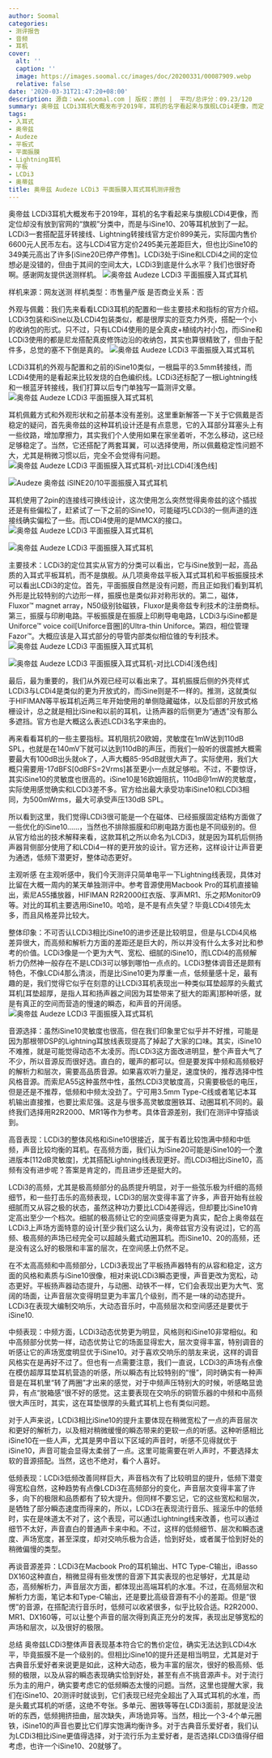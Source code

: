 ```yaml
---
author: Soomal
categories:
- 测评报告
- 音频
- 耳机
cover:
  alt: ''
  caption: ''
  image: https://images.soomal.cc/images/doc/20200331/00087909.webp
  relative: false
date: '2020-03-31T21:47:20+08:00'
description: 源自：www.soomal.com | 版权：原创 |  平均/总评分：09.23/120
summary: 奥帝兹 LCDi3耳机大概发布于2019年，耳机的名字看起来与旗舰LCDi4更像，而定位却没有放到官网的“旗舰”分类中。LCDi3处于iSine和LCDi4之间的定位想必是没错的，但由于其间的空间太大，LCDi3到底是什么水平？
tags:
- 入耳式
- 奥帝兹
- Audeze
- 平板式
- 平面振膜
- Lightning耳机
- 平板
- LCDi3
- 奥蒂兹
title: 奥帝兹 Audeze LCDi3 平面振膜入耳式耳机测评报告
---
```


奥帝兹 LCDi3耳机大概发布于2019年，耳机的名字看起来与旗舰LCDi4更像，而定位却没有放到官网的“旗舰”分类中，而是与iSine10、20等耳机放到了一起。LCDi3一套搭配蓝牙转接线、Lightning转接线官方定价899美元，实际国内售价6600元人民币左右。这与LCDi4官方定价2495美元差距巨大，但也比iSine10的349美元高出了许多[iSine20已停产停售]。LCDi3处于iSine和LCDi4之间的定位想必是没错的，但由于其间的空间太大，LCDi3到底是什么水平？我们也很好奇啊。感谢网友提供送测样机。
![奥帝兹 Audeze LCDi3 平面振膜入耳式耳机](https://images.soomal.cc/images/doc/20200321/00087621.webp)





样机来源：网友送测
样机类型：市售量产版
是否商业关系：否

外观与佩戴：我们先来看看LCDi3耳机的配置和一些主要技术和指标的官方介绍。LCDi3包装和iSine以及LCDi4包装类似，都是很厚实的亚克力外壳，搭配一个小的收纳包的形式。只不过，只有LCDi4使用的是全真皮+植绒内衬小包，而iSine和LCDi3使用的都是尼龙搭配真皮修饰边沿的收纳包，其实也算很精致了，但由于配件多，总觉的塞不下倒是真的。
![奥帝兹 Audeze LCDi3 平面振膜入耳式耳机](https://images.soomal.cc/images/doc/20200321/00087618.webp)




LCDi3耳机的外观与配置和之前的iSine10类似，一根扁平的3.5mm转接线，而LCDi4使用的是看起来比较发烧的白色编织线。LCDi3还标配了一根Lightning线和一根蓝牙转接线，我们打算以后专门单独写一篇测评文章。
![奥帝兹 Audeze LCDi3 平面振膜入耳式耳机](https://images.soomal.cc/images/doc/20200321/00087624.webp)




耳机佩戴方式和外观形状和之前基本没有差别。这里重新解答一下关于它佩戴是否稳定的疑问，首先奥帝兹的这种耳机设计还是有点意思，它的入耳部分耳塞头上有一些纹路，增加摩擦力，其实我们个人使用如果在家坐着听，不怎么移动，这已经足够稳定了。当然，它还搭配了两套耳翼，可以选择使用，所以佩戴稳定性问题不大，尤其是稍微习惯以后，完全不会觉得有问题。
![奥帝兹 Audeze LCDi3 平面振膜入耳式耳机-对比LCDi4[浅色线]](https://images.soomal.cc/images/doc/20200321/00087625_01.webp)




![Audeze 奥帝兹 iSINE20/10平面振膜入耳式耳机](https://images.soomal.cc/images/doc/20200331/00087908_01.webp)




耳机使用了2pin的连接线可换线设计，这次使用怎么突然觉得奥帝兹的这个插拔还是有些偏松了，赶紧试了一下之前的iSine10，可能碰巧LCDi3的一侧声道的连接线确实偏松了一些。而LCDi4使用的是MMCX的接口。
![奥帝兹 Audeze LCDi3 平面振膜入耳式耳机](https://images.soomal.cc/images/doc/20200321/00087620_01.webp)




![奥帝兹 Audeze LCDi3 平面振膜入耳式耳机](https://images.soomal.cc/images/doc/20200321/00087622_01.webp)




主要技术：LCDi3的定位其实从官方的分类可以看出，它与iSine放到一起，高品质的入耳式平板耳机，而不是旗舰。从几项奥帝兹平板入耳式耳机和平板振膜技术可以看出LCDi3的定位。首先，平面振膜自然是没有问题，而且正如我们看到耳机外形是比较特别的六边形一样，振膜也是类似非对称形状的。第二，磁体，Fluxor™ magnet array，N50级别钕磁铁，Fluxor是奥帝兹专利技术的注册商标。第三，振膜与印刷电路。平板振膜是在振膜上印刷导电电路，LCDi3与iSine都是Uniforce™ voice coil[Uniforce音圈]的Ultra-thin Uniforce。第四，相位管理Fazor™。大概应该是入耳式部分的导管内部类似相位锥的专利技术。
![奥帝兹 Audeze LCDi3 平面振膜入耳式耳机](https://images.soomal.cc/images/doc/20200321/00087624.webp)




![奥帝兹 Audeze LCDi3 平面振膜入耳式耳机-对比LCDi4[浅色线]](https://images.soomal.cc/images/doc/20200321/00087627.webp)




最后，最为重要的，我们从外观已经可以看出来了。耳机振膜后侧的外壳样式LCDi3与LCDi4是类似的更为开放式的，而iSine则是不一样的。推测，这就类似于HIFIMAN等平板耳机近两三年开始使用的单侧隐藏磁体，以及后部的开放式格栅设计，总之就是相比iSine和以前的耳机，让扬声器的后侧更为“通透”没有那么多遮挡。官方也是大概这么表述LCDi3名字来由的。

再来看看耳机的一些主要指标。耳机阻抗20欧姆，灵敏度在1mW达到110dB SPL，也就是在140mV下就可以达到110dB的声压，而我们一般听的很震撼大概需要最大有100dB出头就ok了，人声大概85-95dB就很大声了。实际使用，我们大概只需要用-17dBFS[0dBFS=2Vrms]甚至更小一点就足够啦。不过，不要惊讶，其实iSine10的灵敏度也很高的。iSine10是16欧姆阻抗，110dB@1mW的灵敏度，实际使用感觉确实和LCDi3差不多。官方给出最大承受功率iSine10和LCDi3相同，为500mWrms，最大可承受声压130dB SPL。

所以看到这里，我们觉得LCDi3很可能是一个在磁体、已经振膜固定结构方面做了一些优化的iSine10……，当然也不排除振膜和印刷电路方面也是不同级别的。但从官方给出的技术解释来看，这款耳机之所以命名为LCDi3，就是因为耳机后侧扬声器背侧部分使用了和LCDi4一样的更开放的设计。官方还称，这样设计让声音更为通透，低频下潜更好，整体动态更好。

主观听感
在主观听感中，我们今天测评只简单电平一下Lightning线表现，具体对比留在大概一周内的某天单独测评中。参考音源使用Macbook Pro的耳机直接输出，索尼A55播放器，HIFIMAN R2R2000红衣版、享声MR1、乐之邦Monitor09等。对比的耳机主要选用iSine10。哈哈，是不是有点失望？毕竟LCDi4领先太多，而且风格差异比较大。

整体印象：不可否认LCDi3相比iSine10的进步还是比较明显，但是与LCDi4风格差异很大，而高频和解析力方面的差距还是巨大的，所以并没有什么太多对比和参考的价值。LCDi3像是一个更为大气、宽松、细腻的iSine10，而LCDi4的高频解析力仍然神一般存在不是LCDi3可以够到哪怕一点点的。LCDi3整体调音还是颇有特色，不像LCDi4那么清淡，而是比iSine10更为厚重一点，低频量感十足，最有趣的是，我们觉得它似乎在刻意的让LCDi3耳机表现出一种类似耳垫超厚的头戴式耳机[耳垫超厚，是指人耳和扬声器之间因为耳垫带来了挺大的距离]那种听感，就是有真正的空间而营造的慢速的瞬态，和声音的开阔感。
![奥帝兹 Audeze LCDi3 平面振膜入耳式耳机](https://images.soomal.cc/images/doc/20200321/00087617.webp)




音源选择：虽然iSine10灵敏度也很高，但在我们印象里它似乎并不好推，可能是因为那根带DSP的Lightning耳放线表现提高了掉起了大家的口味。其实，iSine10不难推，就是可能觉得动态不太凌厉。而LCDi3这方面改进明显，整个声音大气了不少，所以音源反而很好选。直白的，暖声的都可以。但是要发挥中频和高频极好的解析力和层次，需要高品质音源。如果喜欢听力量足，速度快的，推荐选择中性风格音源。而索尼A55这种虽然中性，虽然LCDi3灵敏度高，只需要极低的电压，但是还是不推荐，低频和中频太没劲了。宁可用3.5mm Type-C线或者笔记本耳机输出直接推，也要比索尼强。这是与很多高灵敏度圈铁耳、动圈耳机不同的。最终我们选择用R2R2000、MR1等作为参考。具体音源差别，我们在测评中穿插谈到。

高音表现：LCDi3的整体风格和iSine10很接近，属于有着比较饱满中频和中低频，声音比较均衡的耳机。在高频方面，我们认为iSine20可能是iSine10的一个激进版本[112dB灵敏度]，尤其搭配Lightning线表现更好。而LCDi3相比iSine10，高频有没有进步呢？答案是肯定的，而且进步还是挺大的。

LCDi3的高频，尤其是极高频部分的品质提升明显，对于一些弦乐极为纤细的高频细节，和一些打击乐的高频表现，LCDi3的层次变得丰富了许多，声音开始有丝般细腻而又从容之极的状态，虽然这种功力要比LCDi4差得远，但却要比iSine10肯定高出至少一个档次。细腻的极高频让它的空间感变得更为真实，配合上奥帝兹在LCDi3上声场方面特意的设计[至少我们这么认为，奥帝兹官方没有说过]，它的高频、极高频的声场已经完全可以超越头戴式动圈耳机。而iSine10、20的高频，还是没有这么好的极限和丰富的层次，在空间感上仍然不足。

在不太高高频和中高频部分，LCDi3表现出了平板扬声器特有的从容和稳定，这方面的风格和素质与iSine10很像，相对来说LCDi3瞬态更慢，声音更改为宽松，动态更好。平板扬声器动态提升，与动圈、动铁不一样，它们会表现出更为大气、宽阔的场面，让声音层次变得明显更为丰富几个级别，而不是一味的动态提升。LCDi3在表现大编制交响乐，大动态音乐时，中高频层次和空间感还是要优于iSine10.

中频表现：中频方面，LCDi3动态优势更为明显，风格则和iSine10非常相似。和中高频部分优势一样，动态优势让它的场面显得宏大，层次变得丰富，特别调音的听感让它的声场宽度明显优于iSine10。对于喜欢交响乐的朋友来说，这样的调音风格实在是再好不过了。但也有一点需要注意，我们一直说，LCDi3的声场有点像在模仿超厚耳垫耳机营造的听感，所以瞬态有比较特别的“慢”，同时确实有一种声音是在耳机里“转了两圈”才出来的感觉，对于中频声压特别大的时候，听感略显诡异，有点“脱箱感”很不好的感觉。这主要表现在交响乐的铜管乐器的中频和中高频很大声压时，其实，这在耳垫很厚的头戴式耳机上也有类似问题。

对于人声来说，LCDi3相比iSine10的提升主要体现在稍微宽松了一点的声音层次和更好的解析力，以及相对稍微缓慢的瞬态带来的更软一点的听感。这种听感相比iSine10在一些人声，尤其是男中音以下区域的声音时，听感不见得就优于iSine10，声音可能会显得太柔弱了一点。这里可能需要在听人声时，不要选择太软的音源搭配。当然，这也不绝对，看个人喜好。

低频表现：LCDi3低频改善同样巨大，声音档次有了比较明显的提升，低频下潜变得宽松自然，这种趋势有点像LCDi3在高频部分的变化，声音层次变得丰富了许多，向下的极限和品质都有了较大提升。但同样不要忘记，它的这些宽松和层次，是牺牲了部分瞬态速度而得来的，所以，LCDi3在表现流行音乐、摇滚乐中的低频时，实在是味道太不对了，这个表现，可以通过Lightning线来改善，也可以通过细节不太好，声音直白的普通声卡来中和。不过，这样的低频细节、层次和瞬态速度、声场宽度，甚至深度，却对交响乐极为合适，恰到好处，或者属于恰到好处的稍微偏慢的类型。

再谈音源差异：LCDi3在Macbook Pro的耳机输出、HTC Type-C输出，iBasso DX160这种直白，稍微显得有些发愣的音源下其实表现的也足够好，尤其是动态，高频解析力，声音层次方面，都体现出高端耳机的水准。不过，在高频层次和解析力方面，笔记本和Type-C输出，还是要比高级音源有不小的差距。但是“很愣”的音源，在搭配流行音乐时，低频可以收紧很多，似乎比较合适。R2R2000、MR1、DX160等，可以让整个声音的层次得到真正充分的发挥，表现出足够宽松的声场和层次，以及很好的极限。

总结
奥帝兹LCDi3整体声音表现基本符合它的售价定位，确实无法达到LCDi4水平，毕竟振膜不是一个级别的。但相比iSine10的提升还是相当明显，尤其是对于古典音乐爱好者来说更是如此，这种大动态，极为丰富的层次，很好的极高频、低频的极限，以及从容的瞬态表现确实恰到好处，甚至有点不挑音源声卡。对于流行乐为主的用户，确实要考虑它的低频瞬态太慢的问题。当然，这里也提醒大家，我们在iSine10、20测评时就谈到，它们表现已经完全超出了入耳式耳机的水准，而是头戴式耳机的听感，这绝不夸张。多单元、圈铁等等在LCDi3面前，那就是没法听的东西，低频拥挤扭曲，层次缺失，声场诡异等。当然，相比一个3-4个单元圈铁，iSine10的声音也要比它们厚实饱满均衡许多。对于古典音乐爱好者，我们认为LCDi3相比iSine更值得选择，对于流行乐为主爱好者，是否选择LCDi3值得仔细考虑，也许一个iSine10、20就够了。